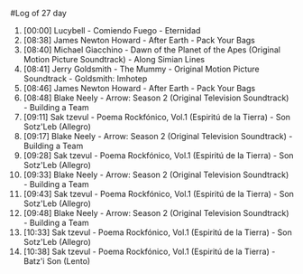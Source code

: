#Log of 27 day

1. [00:00] Lucybell - Comiendo Fuego - Eternidad
1. [08:38] James Newton Howard - After Earth - Pack Your Bags
1. [08:40] Michael Giacchino - Dawn of the Planet of the Apes (Original Motion Picture Soundtrack) - Along Simian Lines
1. [08:41] Jerry Goldsmith - The Mummy - Original Motion Picture Soundtrack - Goldsmith: Imhotep
1. [08:46] James Newton Howard - After Earth - Pack Your Bags
1. [08:48] Blake Neely - Arrow: Season 2 (Original Television Soundtrack) - Building a Team
1. [09:11] Sak tzevul - Poema Rockfónico, Vol.1 (Espiritú de la Tierra) - Son Sotz'Leb (Allegro)
1. [09:17] Blake Neely - Arrow: Season 2 (Original Television Soundtrack) - Building a Team
1. [09:28] Sak tzevul - Poema Rockfónico, Vol.1 (Espiritú de la Tierra) - Son Sotz'Leb (Allegro)
1. [09:33] Blake Neely - Arrow: Season 2 (Original Television Soundtrack) - Building a Team
1. [09:43] Sak tzevul - Poema Rockfónico, Vol.1 (Espiritú de la Tierra) - Son Sotz'Leb (Allegro)
1. [09:48] Blake Neely - Arrow: Season 2 (Original Television Soundtrack) - Building a Team
1. [10:33] Sak tzevul - Poema Rockfónico, Vol.1 (Espiritú de la Tierra) - Son Sotz'Leb (Allegro)
1. [10:38] Sak tzevul - Poema Rockfónico, Vol.1 (Espiritú de la Tierra) - Batz'i Son (Lento)
